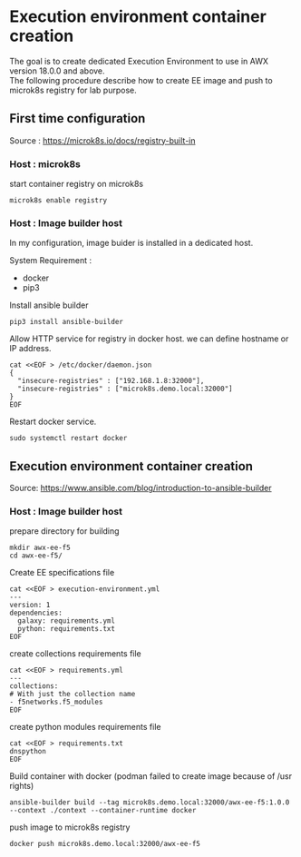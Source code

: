 # Execution environment container creation
The goal is to create dedicated Execution Environment to use in AWX version 18.0.0 and above.  
The following procedure describe how to create EE image and push to microk8s registry for lab purpose.

## First time configuration
Source : https://microk8s.io/docs/registry-built-in
### **Host : microk8s**
start container registry on microk8s
```
microk8s enable registry
```

### **Host : Image builder host**
In my configuration, image buider is installed in a dedicated host.

System Requirement :
- docker
- pip3

Install ansible builder
```
pip3 install ansible-builder
```

Allow HTTP service for registry in docker host. we can define hostname or IP address.
```
cat <<EOF > /etc/docker/daemon.json
{
  "insecure-registries" : ["192.168.1.8:32000"],
  "insecure-registries" : ["microk8s.demo.local:32000"]
}
EOF
```

Restart docker service.
```
sudo systemctl restart docker
```

## Execution environment container creation
Source: https://www.ansible.com/blog/introduction-to-ansible-builder
### **Host : Image builder host**
prepare directory for building
```
mkdir awx-ee-f5
cd awx-ee-f5/
```
Create EE specifications file
```
cat <<EOF > execution-environment.yml
---
version: 1
dependencies:
  galaxy: requirements.yml
  python: requirements.txt
EOF
```
create collections requirements file
```
cat <<EOF > requirements.yml
---
collections:
# With just the collection name
- f5networks.f5_modules
EOF
```

create python modules requirements file
```
cat <<EOF > requirements.txt
dnspython
EOF
```

Build container with docker (podman failed to create image because of /usr rights)
```
ansible-builder build --tag microk8s.demo.local:32000/awx-ee-f5:1.0.0 --context ./context --container-runtime docker
```

push image to microk8s registry
```
docker push microk8s.demo.local:32000/awx-ee-f5
```
